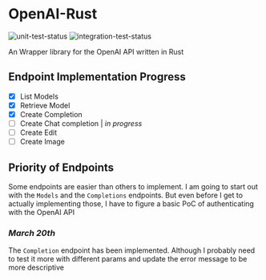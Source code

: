 # OpenAI-Rust

![unit-test-status](https://github.com/itsrainingmani/openai-rust/actions/workflows/test.yml/badge.svg)
![integration-test-status](https://github.com/itsrainingmani/openai-rust/actions/workflows/integration.yml/badge.svg)

An Wrapper library for the OpenAI API written in Rust

## Endpoint Implementation Progress

- [x] List Models
- [x] Retrieve Model
- [x] Create Completion
- [ ] Create Chat completion | _in progress_
- [ ] Create Edit
- [ ] Create Image

## Priority of Endpoints

Some endpoints are easier than others to implement.
I am going to start out with the `Models` and the `Completions` endpoints. But even before I get to actually implementing those, I have to figure a basic PoC of authenticating with the OpenAI API

### ___March 20th___

The `Completion` endpoint has been implemented. Although I probably need to test it more with different params and update the error message to be more descriptive
